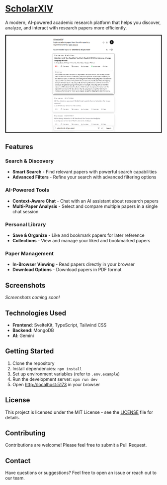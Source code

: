 # [ScholarXIV](https://scholarxiv.com)

A modern, AI-powered academic research platform that helps you discover, analyze, and interact with research papers more efficiently.

![Homepage](https://github.com/dagmawibabi/ScholarXIVWeb/blob/main/static/screenshots/photo_2025-06-28_20-20-01.jpg)

## Features

### Search & Discovery

- **Smart Search** - Find relevant papers with powerful search capabilities
- **Advanced Filters** - Refine your search with advanced filtering options

### AI-Powered Tools

- **Context-Aware Chat** - Chat with an AI assistant about research papers
- **Multi-Paper Analysis** - Select and compare multiple papers in a single chat session

### Personal Library

- **Save & Organize** - Like and bookmark papers for later reference
- **Collections** - View and manage your liked and bookmarked papers

### Paper Management

- **In-Browser Viewing** - Read papers directly in your browser
- **Download Options** - Download papers in PDF format

## Screenshots

_Screenshots coming soon!_

<!-- Add your screenshots here once available -->
<!-- Example:
![Homepage](screenshots/homepage.png)
![Search Results](screenshots/search.png)
-->

## Technologies Used

- **Frontend**: SvelteKit, TypeScript, Tailwind CSS
- **Backend**: MongoDB
- **AI**: Gemini

## Getting Started

1. Clone the repository
2. Install dependencies: `npm install`
3. Set up environment variables (refer to `.env.example`)
4. Run the development server: `npm run dev`
5. Open [http://localhost:5173](http://localhost:5173) in your browser

## License

This project is licensed under the MIT License - see the [LICENSE](LICENSE) file for details.

## Contributing

Contributions are welcome! Please feel free to submit a Pull Request.

## Contact

Have questions or suggestions? Feel free to open an issue or reach out to our team.
